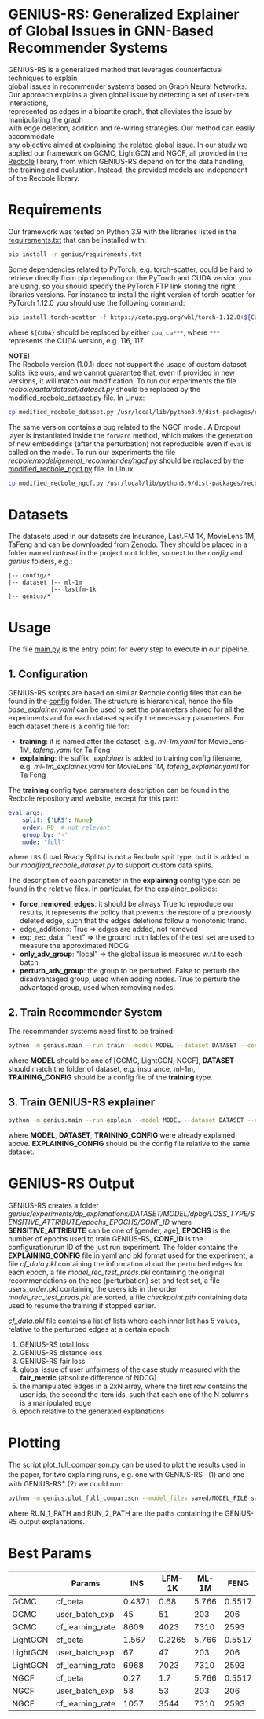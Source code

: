 # GENIUS-RS: Generalized Explainer of Global Issues in GNN-Based Recommender Systems

GENIUS-RS is a generalized method that leverages counterfactual techniques to explain \
global issues in recommender systems based on Graph Neural Networks. \
Our approach explains a given global issue by detecting a set of user-item interactions, \
represented as edges in a bipartite graph, that alleviates the issue by manipulating the graph \
with edge deletion, addition and re-wiring strategies. Our method can easily accommodate \
any objective aimed at explaining the related global issue. In our study we applied our framework on
GCMC, LightGCN and NGCF, all provided in the [Recbole](https://github.com/RUCAIBox/RecBole)
library, from which GENIUS-RS depend on for the data handling, the training and evaluation.
Instead, the provided models are independent of the Recbole library.

# Requirements
Our framework was tested on Python 3.9 with the libraries listed in the
[requirements.txt](genius/requirements.txt) that can be installed with:
```bash
pip install -r genius/requirements.txt
```
Some dependencies related to PyTorch, e.g. torch-scatter, could be hard to retrieve
directly from pip depending on the PyTorch and CUDA version you are using, so you should
specify the PyTorch FTP link storing the right libraries versions.
For instance to install the right version of torch-scatter for PyTorch 1.12.0
you should use the following command:
```bash
pip install torch-scatter -f https://data.pyg.org/whl/torch-1.12.0+${CUDA}.html
```
where `${CUDA}` should be replaced by either `cpu`, `cu***`, where `***` represents the
CUDA version, e.g. 116, 117.

__NOTE!__ \
The Recbole version (1.0.1) does not support the usage of custom dataset splits like ours,
and we cannot guarantee that, even if provided in new versions, it will match our
modification. To run our experiments the file _recbole/data/dataset/dataset.py_ should
be replaced by the [modified_recbole_dataset.py](modified_recbole_dataset.py) file. In Linux:
```bash
cp modified_recbole_dataset.py /usr/local/lib/python3.9/dist-packages/recbole/data/dataset/dataset.py
```

The same version contains a bug related to the NGCF model. A Dropout layer is instantiated inside
the `forward` method, which makes the generation of new embeddings (after the perturbation) not reproducible
even if `eval` is called on the model. To run our experiments the file _recbole/model/general_recommender/ngcf.py_ should
be replaced by the [modified_recbole_ngcf.py](modified_recbole_ngcf.py) file. In Linux:
```bash
cp modified_recbole_ngcf.py /usr/local/lib/python3.9/dist-packages/recbole/model/general_recommender/ngcf.py
```

# Datasets

The datasets used in our datasets are Insurance, Last.FM 1K, MovieLens 1M, TaFeng and
can be downloaded from [Zenodo](https://doi.org/10.5281/zenodo.8118988).
They should be placed in a folder named _dataset_ in the project root folder,
so next to the _config_ and _genius_ folders, e.g.:
```
|-- config/*
|-- dataset |-- ml-1m
            |-- lastfm-1k
|-- genius/*
```

# Usage

The file [main.py](genius/main.py) is the entry point for every step to execute in our pipeline.

## 1. Configuration

GENIUS-RS scripts are based on similar Recbole config files that can be found in the
[config](config) folder. The structure is hierarchical, hence the file _base_explainer.yaml_
can be used to set the parameters shared for all the experiments and for each dataset specify
the necessary parameters.
For each dataset there is a config file for:
- __training__: it is named after the dataset, e.g. _ml-1m.yaml_ for MovieLens-1M,
_tafeng.yaml_ for Ta Feng
- __explaining__: the suffix __explainer_ is added to training config filename, e.g.
_ml-1m_explainer.yaml_ for MovieLens 1M, _tafeng_explainer.yaml_ for Ta Feng

The __training__ config type parameters description can be found in the Recbole repository
and website, except for this part:
```yaml
eval_args:
    split: {'LRS': None}
    order: RO  # not relevant
    group_by: '-'
    mode: 'full'
```
where `LRS` (Load Ready Splits) is not a Recbole split type, but it is added in
our _modified_recbole_dataset.py_ to support custom data splits.

The description of each parameter in the __explaining__ config type can be found in the
relative files. In particular, for the explainer_policies:
- __force_removed_edges__: it should be always True to reproduce our results, it represents
the policy that prevents the restore of a previously deleted edge, such that the edges
deletions follow a monotonic trend.
- edge_additions: True => edges are added, not removed
- exp_rec_data: "test" => the ground truth lables of the test set are used to measure the approximated NDCG
- __only_adv_group__: "local" => the global issue is measured w.r.t to each batch
- __perturb_adv_group__: the group to be perturbed. False to perturb the disadvantaged group, used when adding nodes.
  True to perturb the advantaged group, used when removing nodes.

## 2. Train Recommender System

The recommender systems need first to be trained:
```bash
python -m genius.main --run train --model MODEL --dataset DATASET --config_file_list config/TRAINING_CONFIG.yaml
```
where __MODEL__ should be one of [GCMC, LightGCN, NGCF], __DATASET__ should match the folder
of dataset, e.g. insurance, ml-1m, __TRAINING_CONFIG__ should be a config file of the
__training__ type.

## 3. Train GENIUS-RS explainer
```bash
python -m genius.main --run explain --model MODEL --dataset DATASET --config_file_list config/TRAINING_CONFIG.yaml --explainer_config_file config/EXPLAINING_CONFIG.yaml --model_file saved/MODEL_FILE
```
where __MODEL__, __DATASET__, __TRAINING_CONFIG__ were already explained above.
__EXPLAINING_CONFIG__ should be the config file relative to the same dataset.

# GENIUS-RS Output

GENIUS-RS creates a folder
_genius/experiments/dp_explanations/DATASET/MODEL/dpbg/LOSS_TYPE/SENSITIVE_ATTRIBUTE/epochs_EPOCHS/CONF_ID_
where __SENSITIVE_ATTRIBUTE__ can be one of [gender, age], __EPOCHS__ is the number of
epochs used to train GENIUS-RS, __CONF_ID__ is the configuration/run ID of the just run
experiment. The folder contains the __EXPLAINING_CONFIG__ file in yaml and pkl format used
for the experiment, a file _cf_data.pkl_ containing the information about the perturbed edges for each epoch,
a file _model_rec_test_preds.pkl_ containing the original recommendations on the rec (perturbation) set and
test set, a file _users_order_.pkl containing the users ids in the order _model_rec_test_preds.pkl_ are sorted,
a file _checkpoint.pth_ containing data used to resume the training if stopped earlier.

_cf_data.pkl_ file contains a list of lists where each inner list has 5 values, relative
to the perturbed edges at a certain epoch:
1) GENIUS-RS total loss
2) GENIUS-RS distance loss
3) GENIUS-RS fair loss
4) global issue of user unfairness of the case study measured with the __fair_metric__ (absolute difference of NDCG)
5) the manipulated edges in a 2xN array, where the first row contains the user ids,
the second the item ids, such that each one of the N columns is a manipulated edge
6) epoch relative to the generated explanations

# Plotting

The script [plot_full_comparison.py](genius/plot_full_comparison.py) can be used to plot the
results used in the paper, for two explaining runs, e.g. one with GENIUS-RS$^-$ (1) and one
with GENIUS-RS$^+$ (2) we could run:
```bash
python -m genius.plot_full_comparison --model_files saved/MODEL_FILE saved/MODEL_FILE --explainer_config_files RUN_1_PATH/config.yaml RUN_2_PATH/config.yaml --utility_metrics [NDCG] --add_plot_table
```

where RUN_1_PATH and RUN_2_PATH are the paths containing the GENIUS-RS output explanations.

# Best Params
|          | Params           | INS    | LFM-1K | ML-1M | FENG   |
|----------|------------------|--------|--------|-------|--------|
| GCMC     | cf_beta          | 0.4371 | 0.68   | 5.766 | 0.5517 |
| GCMC     | user_batch_exp   | 45     | 51     | 203   | 206    |
| GCMC     | cf_learning_rate | 8609   | 4023   | 7310  | 2593   |
| LightGCN | cf_beta          | 1.567  | 0.2265 | 5.766 | 0.5517 |
| LightGCN | user_batch_exp   | 67     | 47     | 203   | 206    |
| LightGCN | cf_learning_rate | 6968   | 7023   | 7310  | 2593   |
| NGCF     | cf_beta          | 0.27   | 1.7    | 5.766 | 0.5517 |
| NGCF     | user_batch_exp   | 58     | 53     | 203   | 206    |
| NGCF     | cf_learning_rate | 1057   | 3544   | 7310  | 2593   |
